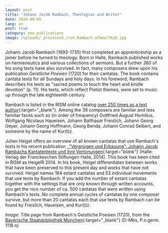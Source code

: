 ```yaml
---
layout: post
title: "Johann Jacob Rambach, Theologian and Writer"
date: 2016-09-05
lang: en
post: true
category: new_publications
image: /uploads/_processed_/csm_Rambach_afbea77628.jpg
---
```



Johann Jacob Rambach (1693-1735) first completed an apprenticeship as a joiner before he turned to theology. Born in Halle, Rambach published works on hermeneutics and various collections of sermons. But a further 360 of his song texts have also survived. In fact, many composers drew upon his publication _Geistliche Poesien_ (1720) for their cantatas. The book contains cantata texts for all Sundays and holy days. In his foreword, Rambach describes his texts as "sacred poems to touch the heart and kindle devotion" (p. 11). His texts, which reflect Pietist themes, were set to music up through the late eighteenth century.

Rambach is listed in the RISM online catalog [over 250 times as a text author](https://opac.rism.info/search?View=rism&q=119091852&Language=en){:target="_blank"}. Among the 38 composers are familiar and less familiar faces such as (in order of frequency) Gottfried August Homilius, Wolfgang Nicolaus Haueisen, Johann Balthasar Freislich, Johann Georg Geyer, Johann Georg Hoffmann, Georg Benda, Johann Conrad Seibert, and someone by the name of Kur(t)z.

Julian Heigel offers an overview of all known cantatas that use Rambach's texts in his recent publication _["Vergnügen und Erbauung": Johann Jacob Rambachs Kantatentexte und ihre Vertonungen](http://www.francke-halle.de/verlag-der-franckeschen-stiftungen/einrichtungen-e-12.html){:target="_blank"}_ (Halle: Verlag der Franckeschen Stiftungen Halle, 2014). This book has been cited in RISM as HeigelR 2014. In his book, Heigel differentiates between works that have been preserved to this present day and works that have not survived. Heigel names 184 extant cantatas and 53 individual movements that use texts by Rambach. If you add the number of extant cantatas together with the settings that are only known through written accounts, you get the nice number of ca. 500 cantatas that were written using Rambach's texts. No complete annual cycles of cantatas by one composer survive, but more than 20 cantatas each that use texts by Rambach can be found by Freislich, Haueisen, and Kur(t)z.



_Image_: Title page from Rambach's Geistliche Poesien (1720), from the [Bayerische Staatsbibliothek München](http://www.mdz-nbn-resolving.de/urn/resolver.pl?urn=urn:nbn:de:bvb:12-bsb10116678-9){:target="_blank"} (D-Mbs, P.o.germ. 1118 n)





<script type="text/javascript">var switchTo5x=true;</script><script type="text/javascript" src="http://w.sharethis.com/button/buttons.js"></script><script type="text/javascript">stLight.options({publisher: "9b601438-1ce1-49d8-bfd7-9cff5df54c17", doNotHash: false, doNotCopy: false, hashAddressBar: false});</script>